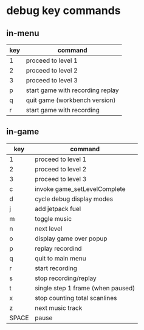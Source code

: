 debug key commands
==================

in-menu
-------

|key|command|
|---|-------|
| 1 | proceed to level 1 |
| 2 | proceed to level 2 |
| 3 | proceed to level 3 |
| p | start game with recording replay |
| q | quit game (workbench version) |
| r | start game with recording |

in-game
-------

|key|command|
|---|-------|
| 1 | proceed to level 1 |
| 2 | proceed to level 2 |
| 3 | proceed to level 3 |
| c | invoke game_setLevelComplete |
| d | cycle debug display modes | 
| j | add jetpack fuel | 
| m | toggle music |
| n | next level |
| o | display game over popup |
| p | replay recordind |
| q | quit to main menu |
| r | start recording |
| s | stop recording/replay |
| t | single step 1 frame (when paused) |
| x | stop counting total scanlines |
| z | next music track |
| SPACE | pause |
